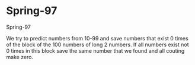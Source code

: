 # Spring-97
Spring-97

We try to predict numbers from 10-99 and save numbers that exist 0 times of the block of the 100 numbers of long 2 numbers. If all numbers exist not 0 times in this block save the same number that we found and all couting make zero.
